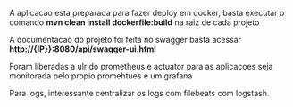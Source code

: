 A aplicacao esta preparada para fazer deploy em docker,
basta executar o comando  **mvn clean install dockerfile:build** na raiz de cada projeto


A documentacao do projeto foi feita no swagger basta acessar **http://{IP}}:8080/api/swagger-ui.html**

Foram liberadas a ulr do prometheus e actuator para as aplicacoes seja monitorada pelo propio promehtues e um grafana


Para logs, interessante centralizar os logs com  filebeats com logstash.
